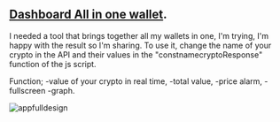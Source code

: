 ##  [Dashboard All in one wallet](https://codepen.io/h-lautre/full/WNLEVrg).

  I needed a tool that brings together all my wallets in one, I'm trying, I'm happy with the result so I'm sharing.
  To use it, change the name of your crypto in the API and their values ​​in the "constnamecryptoResponse" function of the js script.

  Function; 
    -value of your crypto in real time, 
    -total value, 
    -price alarm, 
    -fullscreen 
    -graph.
  

![appfulldesign](https://github.com/berru-g/All-in-one-dashboard/assets/61543927/33e10f14-b9be-4dc7-ab9f-6d416a57778b)
